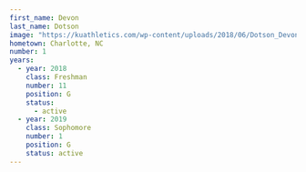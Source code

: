 ```yaml
---
first_name: Devon
last_name: Dotson
image: "https://kuathletics.com/wp-content/uploads/2018/06/Dotson_Devon_06252018-1024x853.jpg"
hometown: Charlotte, NC
number: 1
years:
  - year: 2018
    class: Freshman
    number: 11
    position: G
    status: 
      - active
  - year: 2019
    class: Sophomore
    number: 1
    position: G
    status: active
---
```


